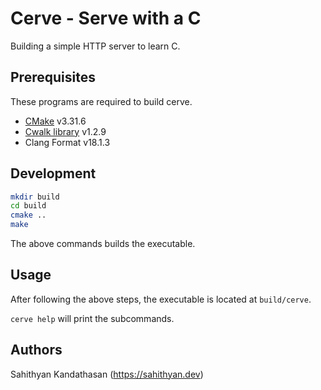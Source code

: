 # Cerve - Serve with a C

Building a simple HTTP server to learn C.

## Prerequisites

These programs are required to build cerve. 

- [CMake](https://cmake.org/) v3.31.6
- [Cwalk library](https://github.com/likle/cwalk/tree/stable) v1.2.9
- Clang Format v18.1.3
 
## Development

```bash
mkdir build
cd build
cmake ..
make
```

The above commands builds the executable.

## Usage

After following the above steps, the executable is located at `build/cerve`.

`cerve help` will print the subcommands.

## Authors

Sahithyan Kandathasan (https://sahithyan.dev)
